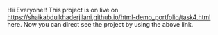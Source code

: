 Hii Everyone!! This project is on live on https://shaikabdulkhaderjilani.github.io/html-demo_portfolio/task4.html here.
Now you can direct see the project by using the above link.
